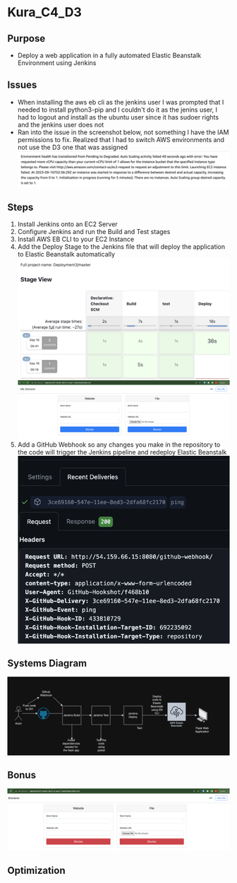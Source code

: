 # Kura_C4_D3

## Purpose
- Deploy a web application in a fully automated Elastic Beanstalk Environment using Jenkins

## Issues
- When installing the aws eb cli as the jenkins user I was prompted that I needed to install python3-pip and I couldn't do it as the jenins user, I had to logout and install as the ubuntu user since it has sudoer rights and the jenkins user does not
- Ran into the issue in the screenshot below, not something I have the IAM permissions to fix. Realized that I had to switch AWS environments and not use the D3 one that was assigned
![AWS](screenshots/AWSError.jpg)

## Steps
1. Install Jenkins onto an EC2 Server
2. Configure Jenkins and run the Build and Test stages
3. Install AWS EB CLI to your EC2 Instance
4. Add the Deploy Stage to the Jenkins file that will deploy the application to Elastic Beanstalk automatically
    ![Jenkins](screenshots/JenkinsPipeline.png)
    ![URL](screenshots/URLShortner.png)
5. Add a GitHub Webhook so any changes you make in the repository to the code will trigger the Jenkins pipeline and redeploy Elastic Beanstalk
    ![Webhook](screenshots/Webhook.png)

## Systems Diagram

![Deployment3](screenshots/Deployment3.png)

## Bonus
![Bonus](screenshots/NewURLShortner.png)

## Optimization
